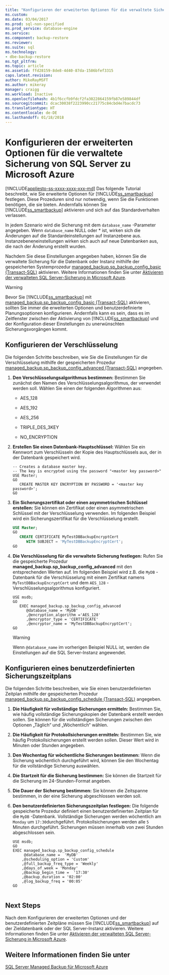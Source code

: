 ```yaml
---
title: "Konfigurieren der erweiterten Optionen für die verwaltete Sicherung von SQL Server zu Microsoft Azure | Microsoft-Dokumentation"
ms.custom: 
ms.date: 03/04/2017
ms.prod: sql-non-specified
ms.prod_service: database-engine
ms.service: 
ms.component: backup-restore
ms.reviewer: 
ms.suite: sql
ms.technology:
- dbe-backup-restore
ms.tgt_pltfrm: 
ms.topic: article
ms.assetid: ffd28159-8de8-4d40-87da-1586bfef3315
caps.latest.revision: 
author: MikeRayMSFT
ms.author: mikeray
manager: craigg
ms.workload: Inactive
ms.openlocfilehash: 4b1f6ccfb9fdcf2fa3022864159fb87e589844df
ms.sourcegitcommit: dcac30038f2223990cc21775c84cbd4e7bacdc73
ms.translationtype: HT
ms.contentlocale: de-DE
ms.lasthandoff: 01/18/2018
---
```

# <a name="configure-advanced-options-for-sql-server-managed-backup-to-microsoft-azure"></a>Konfigurieren der erweiterten Optionen für die verwaltete Sicherung von SQL Server zu Microsoft Azure
[!INCLUDE[appliesto-ss-xxxx-xxxx-xxx-md](../../includes/appliesto-ss-xxxx-xxxx-xxx-md.md)] Das folgende Tutorial beschreibt, wie Sie erweiterte Optionen für [!INCLUDE[ss_smartbackup](../../includes/ss-smartbackup-md.md)] festlegen. Diese Prozeduren sind nur notwendig, wenn Sie die Funktionen benötigen, die sie bieten. Andernfalls können Sie [!INCLUDE[ss_smartbackup](../../includes/ss-smartbackup-md.md)] aktivieren und sich auf das Standardverhalten verlassen.  
  
 In jedem Szenario wird die Sicherung mit dem `database_name` -Parameter angegeben. Wenn `database_name` NULL oder * ist, wirken sich die Änderungen auf die Standardeinstellungen auf Instanzebene aus. Instanzebeneneinstellungen wirken sich auch auf neue Datenbanken aus, die nach der Änderung erstellt wurden.  
  
 Nachdem Sie diese Einstellungen angegeben haben, können Sie die verwaltete Sicherung für die Datenbank oder Instanz mithilfe der gespeicherten Systemprozedur [managed_backup.sp_backup_config_basic (Transact-SQL)](../../relational-databases/system-stored-procedures/managed-backup-sp-backup-config-basic-transact-sql.md) aktivieren. Weitere Informationen finden Sie unter [Aktivieren der verwalteten SQL Server-Sicherung in Microsoft Azure](../../relational-databases/backup-restore/enable-sql-server-managed-backup-to-microsoft-azure.md).  
  
> [!WARNING]  
>  Bevor Sie [!INCLUDE[ss_smartbackup](../../includes/ss-smartbackup-md.md)] mit [managed_backup.sp_backup_config_basic (Transact-SQL)](../../relational-databases/system-stored-procedures/managed-backup-sp-backup-config-basic-transact-sql.md) aktivieren, sollten Sie immer die erweiterten Optionen und benutzerdefinierte Planungsoptionen konfigurieren. Andernfalls kann es sein, dass es im Zeitfenster zwischen der Aktivierung von [!INCLUDE[ss_smartbackup](../../includes/ss-smartbackup-md.md)] und der Konfiguration dieser Einstellungen zu unerwünschten Sicherungsvorgängen kommt.  
  
## <a name="configure-encryption"></a>Konfigurieren der Verschlüsselung  
 Die folgenden Schritte beschreiben, wie Sie die Einstellungen für die Verschlüsselung mithilfe der gespeicherten Prozedur [managed_backup.sp_backup_config_advanced &#40;Transact-SQL&#41;](../../relational-databases/system-stored-procedures/managed-backup-sp-backup-config-advanced-transact-sql.md) angegeben.  
  
1.  **Den Verschlüsselungsalgorithmus bestimmen:** Bestimmen Sie zunächst den Namen des Verschlüsselungsalgorithmus, der verwendet werden soll. Wählen Sie einen der folgenden Algorithmen aus:  
  
    -   AES_128  
  
    -   AES_192  
  
    -   AES_256  
  
    -   TRIPLE_DES_3KEY  
  
    -   NO_ENCRYPTION  
  
2.  **Erstellen Sie einen Datenbank-Hauptschlüssel:** Wählen Sie ein Kennwort zum Verschlüsseln der Kopie des Hauptschlüssels aus, der in der Datenbank gespeichert wird.  
  
    ```  
    -- Creates a database master key.  
    -- The key is encrypted using the password "<master key password>"  
    USE Master;  
    GO  
       CREATE MASTER KEY ENCRYPTION BY PASSWORD = '<master key password>';  
    GO  
    ```  
  
3.  **Ein Sicherungszertifikat oder einen asymmetrischen Schlüssel erstellen:** Sie können ein Zertifikat oder einen asymmetrischen Schlüssel mit der Verschlüsselung verwenden. Im folgenden Beispiel wird ein Sicherungszertifikat für die Verschlüsselung erstellt.  
  
    ```sql  
    USE Master;  
    GO  
       CREATE CERTIFICATE MyTestDBBackupEncryptCert  
          WITH SUBJECT = 'MyTestDBBackupEncryptCert';  
    GO  
    ```  
  
4.  **Die Verschlüsselung für die verwaltete Sicherung festlegen:** Rufen Sie die gespeicherte Prozedur **managed_backup.sp_backup_config_advanced** mit den entsprechenden Werten auf. Im folgenden Beispiel wird z.B. die `MyDB` -Datenbank für die Verschlüsselung mit einem Zertifikat namens `MyTestDBBackupEncryptCert` und dem `AES_128` -Verschlüsselungsalgorithmus konfiguriert.  
  
    ```  
    USE msdb;  
    GO  
       EXEC managed_backup.sp_backup_config_advanced  
          @database_name = 'MyDB'                
          ,@encryption_algorithm ='AES_128'  
          ,@encryptor_type = 'CERTIFICATE'  
          ,@encryptor_name = 'MyTestDBBackupEncryptCert';  
    GO  
    ```  
  
    > [!WARNING]  
    >  Wenn `@database_name` im vorherigen Beispiel NULL ist, werden die Einstellungen auf die SQL Server-Instanz angewendet.  
  
## <a name="configure-a-custom-backup-schedule"></a>Konfigurieren eines benutzerdefinierten Sicherungszeitplans  
 Die folgenden Schritte beschreiben, wie Sie einen benutzerdefinierten Zeitplan mithilfe der gespeicherten Prozedur [managed_backup.sp_backup_config_schedule &#40;Transact-SQL&#41;](../../relational-databases/system-stored-procedures/managed-backup-sp-backup-config-schedule-transact-sql.md) angegeben.  
  
1.  **Die Häufigkeit für vollständige Sicherungen ermitteln:** Bestimmen Sie, wie häufig vollständige Sicherungskopien der Datenbank erstellt werden sollen. Sie können für die vollständigen Sicherungen zwischen den Optionen „Täglich“ und „Wöchentlich“ wählen.  
  
2.  **Die Häufigkeit für Protokollsicherungen ermitteln:** Bestimmen Sie, wie häufig Protokollsicherungen erstellt werden sollen. Dieser Wert wird in Minuten oder Stunden angegeben.  
  
3.  **Den Wochentag für wöchentliche Sicherungen bestimmen:** Wenn die Sicherung wöchentlich durchgeführt wird, können Sie den Wochentag für die vollständige Sicherung auswählen.  
  
4.  **Die Startzeit für die Sicherung bestimmen:** Sie können die Startzeit für die Sicherung im 24-Stunden-Format angeben.  
  
5.  **Die Dauer der Sicherung bestimmen:** Sie können die Zeitspanne bestimmen, in der eine Sicherung abgeschlossen werden soll.  
  
6.  **Den benutzerdefinierten Sicherungszeitplan festlegen:** Die folgende gespeicherte Prozedur definiert einen benutzerdefinierten Zeitplan für die `MyDB` -Datenbank. Vollständige Sicherungen werden wöchentlich am `Monday` um `17:30`durchgeführt. Protokollsicherungen werden alle `5` Minuten durchgeführt. Sicherungen müssen innerhalb von zwei Stunden abgeschlossen sein.  
  
    ```  
    USE msdb;  
    GO  
    EXEC managed_backup.sp_backup_config_schedule   
         @database_name =  'MyDB'  
        ,@scheduling_option = 'Custom'  
        ,@full_backup_freq_type = 'Weekly'  
        ,@days_of_week = 'Monday'  
        ,@backup_begin_time =  '17:30'  
        ,@backup_duration = '02:00'  
        ,@log_backup_freq = '00:05'  
    GO  
  
    ```  
  
## <a name="next-steps"></a>Next Steps  
 Nach dem Konfigurieren der erweiterten Optionen und der benutzerdefinierten Zeitpläne müssen Sie [!INCLUDE[ss_smartbackup](../../includes/ss-smartbackup-md.md)] auf der Zieldatenbank oder der SQL Server-Instanz aktivieren. Weitere Informationen finden Sie unter [Aktivieren der verwalteten SQL Server-Sicherung in Microsoft Azure](../../relational-databases/backup-restore/enable-sql-server-managed-backup-to-microsoft-azure.md).  
  
## <a name="see-also"></a>Weitere Informationen finden Sie unter  
 [SQL Server Managed Backup für Microsoft Azure](../../relational-databases/backup-restore/sql-server-managed-backup-to-microsoft-azure.md)  
  
  

